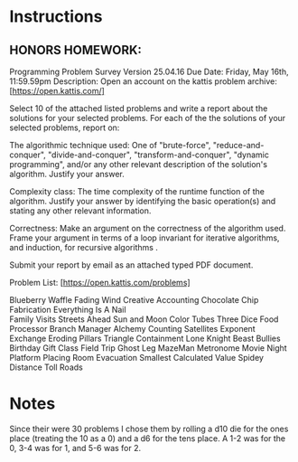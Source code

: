 # Instructions

## HONORS HOMEWORK: 
Programming Problem Survey
Version 25.04.16
Due Date:  Friday, May 16th, 11:59.59pm
Description:
Open an account on the kattis problem archive:
[https://open.kattis.com/] 


Select 10 of the attached listed problems and write a report about the solutions for your selected problems. 
For each of the the solutions of your selected problems, report on:


The algorithmic technique used:
One of "brute-force", "reduce-and-conquer", "divide-and-conquer", "transform-and-conquer", "dynamic programming", and/or any other relevant description of the solution's algorithm. 
Justify your answer.


Complexity class:
The time complexity of the runtime function of the algorithm.
Justify your answer by identifying the basic operation(s) and stating any other relevant information.


Correctness:
Make an argument on the correctness of the algorithm used.
Frame your argument in terms of a loop invariant for iterative algorithms, and induction, for recursive algorithms .


Submit your report by email as an attached typed PDF document.
	

Problem List:
[https://open.kattis.com/problems]

Blueberry Waffle
Fading Wind
Creative Accounting
Chocolate Chip Fabrication
Everything Is A Nail	
Family Visits
Streets Ahead
Sun and Moon
Color Tubes
Three Dice
Food Processor
Branch Manager
Alchemy
Counting Satellites
Exponent Exchange
Eroding Pillars
Triangle Containment
Lone Knight
Beast Bullies
Birthday Gift
Class Field Trip
Ghost Leg
MazeMan
Metronome
Movie Night
Platform Placing
Room Evacuation
Smallest Calculated Value
Spidey Distance
Toll Roads

# Notes

Since their were 30 problems I chose them by rolling a d10 die for the ones place (treating the 10 as a 0) and a d6 for the tens place. A 1-2 was for the 0, 3-4 was for 1, and 5-6 was for 2.